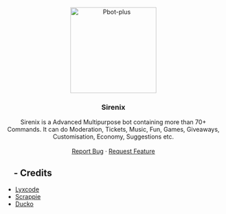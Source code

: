 <!-- PROJECT LOGO -->
<br />
<p align="center">
  <a href="https://github.com/liaam-dev/Sirenix">
    <img src="https://cdn.discordapp.com/attachments/1077710324590989312/1078275366306721893/Letter_s.png" alt="Pbot-plus" width="200" height="200">
  </a>

  <h3 align="center">Sirenix</h3>
  <p align="center">
    Sirenix is a Advanced Multipurpose bot containing more than 70+ Commands. It can do Moderation, Tickets, Music, Fun, Games, Giveaways, Customisation, Economy, Suggestions etc.
    <br />
    <br />
    <a href="https://github.com/liaam-dev/Sirenix/issues">Report Bug</a>
    ·
    <a href="https://github.com/liaam-dev/Sirenix/issues">Request Feature</a>
  </p>
</p>

## <IMG SRC="https://cdn.discordapp.com/attachments/1078181915930136617/1078305677597999185/9870-credits_1.png" width="15px" height="15px"> - Credits

- [Lyxcode](https://www.youtube.com/c/lyxcode)
- [Scrappie](https://github.com/notscrappie)
- [Ducko](https://github.com/DuckoDas)
